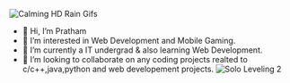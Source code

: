 
![Calming HD Rain Gifs](https://user-images.githubusercontent.com/83241608/236197410-ade7d532-a4f3-40a7-ab39-53642bfd499e.gif)

- 👋 Hi, I’m Pratham
- 👀 I’m interested in Web Development and Mobile Gaming.                                       
- 🌱 I’m currently a IT undergrad & also learning Web Development.
- 💞️ I’m looking to collaborate on any coding projects realted to c/c++,java,python and web developement projects.
![Solo Leveling 2](https://user-images.githubusercontent.com/83241608/236199644-75dc61b3-2508-47d9-99ef-a6bbff4daa97.gif)
<!---
Mr-Pratham/Mr-Pratham is a ✨ special ✨ repository because its `README.md` (this file) appears on your GitHub profile.
You can click the Preview link to take a look at your changes.
--->
